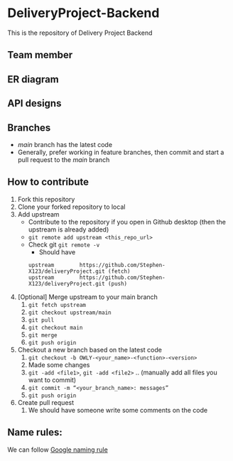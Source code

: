 # DeliveryProject-Backend

This is the repository of Delivery Project Backend

## Team member

## ER diagram

## API designs

## Branches
* _main_ branch has the latest code
* Generally, prefer working in feature branches, then commit and start a pull request to the _main_ branch

## How to contribute
1. Fork this repository
2. Clone your forked repository to local
3. Add upstream
    * Contribute to the repository if you open in Github desktop (then the upstream is already added)
    * `git remote add upstream <this_repo_url>`
    * Check git `git remote -v`
        - Should have 
        ```
        upstream        https://github.com/Stephen-X123/deliveryProject.git (fetch)
        upstream        https://github.com/Stephen-X123/deliveryProject.git (push)
        ```
4. \[Optional\] Merge upstream to your main branch
    1. `git fetch upstream`
    2. `git checkout upstream/main`
    3. `git pull`
    4. `git checkout main`
    5. `git merge`
    6. `git push origin`
5. Checkout a new branch based on the latest code
    1. `git checkout -b OWLY-<your_name>-<function>-<version>`
    2. Made some changes
    3. `git -add <file1>`, `git -add <file2>` ..  (manually add all files you want to commit)
    4. `git commit -m “<your_branch_name>: messages”`
    5. `git push origin`
6. Create pull request
    1. We should have someone write some comments on the code

## Name rules:
We can follow [Google naming rule](https://google.github.io/styleguide/cppguide.html#Naming)
